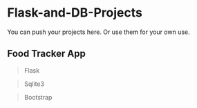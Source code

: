 # Flask-and-DB-Projects
You can push your projects here. Or use them for your own use.


## Food Tracker App
> Flask

> Sqlite3

> Bootstrap

